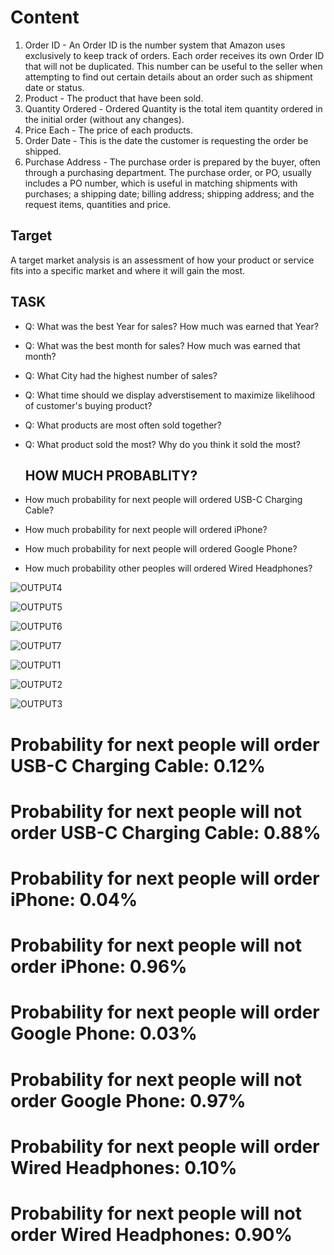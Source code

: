 # Content
1. Order ID - An Order ID is the number system that Amazon uses exclusively to keep track of orders. Each order receives its own Order ID that will not be duplicated. This number can be useful to the seller when attempting to find out certain details about an order such as shipment date or status.
2. Product - The product that have been sold.
3. Quantity Ordered - Ordered Quantity is the total item quantity ordered in the initial order (without any changes).
4. Price Each - The price of each products.
5. Order Date - This is the date the customer is requesting the order be shipped.
6. Purchase Address - The purchase order is prepared by the buyer, often through a purchasing department. The purchase order, or PO, usually includes a PO number, which is useful in matching shipments with purchases; a shipping date; billing address; shipping address; and the request items, quantities and price.


## Target
A target market analysis is an assessment of how your product or service fits into a specific market and where it will gain the most.

## TASK
- Q: What was the best Year for sales? How much was earned that Year?
- Q: What was the best month for sales? How much was earned that month?
- Q: What City had the highest number of sales?
- Q: What time should we display adverstisement to maximize likelihood of customer's buying product?
- Q: What products are most often sold together?
- Q: What product sold the most? Why do you think it sold the most?

  ## HOW MUCH PROBABLITY?
- How much probability for next people will ordered USB-C Charging Cable?
- How much probability for next people will ordered iPhone?
- How much probability for next people will ordered Google Phone?
- How much probability other peoples will ordered Wired Headphones?

![OUTPUT4](https://github.com/arunNewPhoenix/sales_juypter_notebook/assets/62498648/28c299e4-3aa4-4b31-bab8-2b8ac263a1bd)


![OUTPUT5](https://github.com/arunNewPhoenix/sales_juypter_notebook/assets/62498648/87726bd3-e11a-42f1-9bce-751eac649337)


![OUTPUT6](https://github.com/arunNewPhoenix/sales_juypter_notebook/assets/62498648/21099d6d-8320-40b5-9378-6655dd650721)


![OUTPUT7](https://github.com/arunNewPhoenix/sales_juypter_notebook/assets/62498648/7f1c9dcb-35e9-40a0-b306-022cbd2ce6a9)

![OUTPUT1](https://github.com/arunNewPhoenix/sales_juypter_notebook/assets/62498648/062580e2-57ed-4dc0-8868-9199c7c43470)


![OUTPUT2](https://github.com/arunNewPhoenix/sales_juypter_notebook/assets/62498648/2c78ddb1-dc61-4825-a7db-601623c25400)

![OUTPUT3](https://github.com/arunNewPhoenix/sales_juypter_notebook/assets/62498648/61bcab1d-816f-4507-9a7a-044eebcaf729)


# Probability for next people will order USB-C Charging Cable: 0.12%
# Probability for next people will not order USB-C Charging Cable: 0.88%
# Probability for next people will order iPhone: 0.04%
# Probability for next people will not order iPhone: 0.96%
# Probability for next people will order Google Phone: 0.03%
# Probability for next people will not order Google Phone: 0.97%
# Probability for next people will order Wired Headphones: 0.10%
# Probability for next people will not order Wired Headphones: 0.90%




